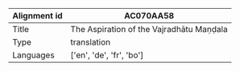 |Alignment id | AC070AA58
| --- | --- 
|Title | The Aspiration of the Vajradhātu Maṇḍala 
|Type | translation
|Languages | ['en', 'de', 'fr', 'bo']